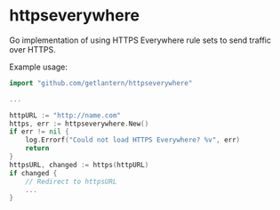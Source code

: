 # httpseverywhere
Go implementation of using HTTPS Everywhere rule sets to send traffic over HTTPS.

Example usage:

```go
import "github.com/getlantern/httpseverywhere"

...

httpURL := "http://name.com"
https, err := httpseverywhere.New()
if err != nil {
	log.Errorf("Could not load HTTPS Everywhere? %v", err)
	return
}
httpsURL, changed := https(httpURL)
if changed {
	// Redirect to httpsURL 
	...
}
```
